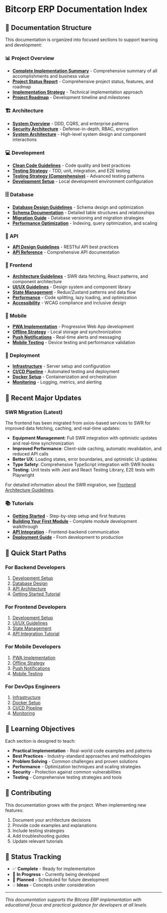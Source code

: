# Bitcorp ERP Documentation Index

## 📁 Documentation Structure

This documentation is organized into focused sections to support learning and development:

### 📊 Project Overview
- **[Complete Implementation Summary](./COMPLETE_IMPLEMENTATION_SUMMARY.md)** - Comprehensive summary of all accomplishments and business value
- **[Project Status Report](./PROJECT_STATUS.md)** - Comprehensive project status, features, and roadmap
- **[Implementation Strategy](./IMPLEMENTATION_STRATEGY.md)** - Technical implementation approach
- **[Project Roadmap](./PROJECT_ROADMAP.md)** - Development timeline and milestones

### 🏗️ Architecture
- **[System Overview](./architecture/system-overview.md)** - DDD, CQRS, and enterprise patterns
- **[Security Architecture](./architecture/security-architecture.md)** - Defense-in-depth, RBAC, encryption
- **[System Architecture](./architecture/system-architecture.md)** - High-level system design and component interactions

### 💻 Development
- **[Clean Code Guidelines](./development/clean-code-guidelines.md)** - Code quality and best practices
- **[Testing Strategy](./development/testing-strategy.md)** - TDD, unit, integration, and E2E testing
- **[Testing Strategy (Comprehensive)](./development/testing-strategy-comprehensive.md)** - Advanced testing patterns
- **[Development Setup](development/setup.md)** - Local development environment configuration

### 🗄️ Database
- **[Database Design Guidelines](./database/design-guidelines.md)** - Schema design and optimization
- **[Schema Documentation](./database/schema.md)** - Detailed table structures and relationships
- **[Migration Guide](./database/migrations.md)** - Database versioning and migration strategies
- **[Performance Optimization](./database/performance.md)** - Indexing, query optimization, and scaling

### 🔌 API
- **[API Design Guidelines](./api/design-guidelines.md)** - RESTful API best practices
- **[API Reference](./api/reference.md)** - Comprehensive API documentation

### 🎨 Frontend
- **[Architecture Guidelines](./frontend/architecture-guidelines.md)** - SWR data fetching, React patterns, and component architecture
- **[UI/UX Guidelines](./frontend/ui-guidelines.md)** - Design system and component library
- **[State Management](./frontend/state-management.md)** - Redux/Zustand patterns and data flow
- **[Performance](./frontend/performance.md)** - Code splitting, lazy loading, and optimization
- **[Accessibility](./frontend/accessibility.md)** - WCAG compliance and inclusive design

### 📱 Mobile
- **[PWA Implementation](./mobile/pwa-implementation.md)** - Progressive Web App development
- **[Offline Strategy](./mobile/offline-strategy.md)** - Local storage and synchronization
- **[Push Notifications](./mobile/push-notifications.md)** - Real-time alerts and messaging
- **[Mobile Testing](./mobile/testing.md)** - Device testing and performance validation

### 🚀 Deployment
- **[Infrastructure](./deployment/infrastructure.md)** - Server setup and configuration
- **[CI/CD Pipeline](./deployment/cicd.md)** - Automated testing and deployment
- **[Docker Setup](./deployment/docker.md)** - Containerization and orchestration
- **[Monitoring](./deployment/monitoring.md)** - Logging, metrics, and alerting

## 🔄 Recent Major Updates

### SWR Migration (Latest)
The frontend has been migrated from axios-based services to SWR for improved data fetching, caching, and real-time updates:

- **Equipment Management**: Full SWR integration with optimistic updates and real-time synchronization
- **Improved Performance**: Client-side caching, automatic revalidation, and reduced API calls
- **Better UX**: Loading states, error boundaries, and optimistic UI updates
- **Type Safety**: Comprehensive TypeScript integration with SWR hooks
- **Testing**: Unit tests with Jest and React Testing Library, E2E tests with Playwright

For detailed information about the SWR migration, see [Frontend Architecture Guidelines](./frontend/architecture-guidelines.md).

### 📚 Tutorials
- **[Getting Started](./tutorials/getting-started.md)** - Step-by-step setup and first features
- **[Building Your First Module](./tutorials/first-module.md)** - Complete module development walkthrough
- **[API Integration](./tutorials/api-integration.md)** - Frontend-backend communication
- **[Deployment Guide](./tutorials/deployment.md)** - From development to production

## 🎯 Quick Start Paths

### For Backend Developers
1. [Development Setup](development/setup.md)
2. [Database Design](./architecture/database-design.md)
3. [API Architecture](./architecture/api-architecture.md)
4. [Getting Started Tutorial](./tutorials/getting-started.md)

### For Frontend Developers
1. [Development Setup](development/setup.md)
2. [UI/UX Guidelines](./frontend/ui-guidelines.md)
3. [State Management](./frontend/state-management.md)
4. [API Integration Tutorial](./tutorials/api-integration.md)

### For Mobile Developers
1. [PWA Implementation](./mobile/pwa-implementation.md)
2. [Offline Strategy](./mobile/offline-strategy.md)
3. [Push Notifications](./mobile/push-notifications.md)
4. [Mobile Testing](./mobile/testing.md)

### For DevOps Engineers
1. [Infrastructure](./deployment/infrastructure.md)
2. [Docker Setup](./deployment/docker.md)
3. [CI/CD Pipeline](./deployment/cicd.md)
4. [Monitoring](./deployment/monitoring.md)

## 📖 Learning Objectives

Each section is designed to teach:

- **Practical Implementation** - Real-world code examples and patterns
- **Best Practices** - Industry-standard approaches and methodologies
- **Problem Solving** - Common challenges and proven solutions
- **Performance** - Optimization techniques and scaling strategies
- **Security** - Protection against common vulnerabilities
- **Testing** - Comprehensive testing strategies and tools

## 🤝 Contributing

This documentation grows with the project. When implementing new features:

1. Document your architecture decisions
2. Provide code examples and explanations
3. Include testing strategies
4. Add troubleshooting guides
5. Update relevant tutorials

## 🔄 Status Tracking

- ✅ **Complete** - Ready for implementation
- 🚧 **In Progress** - Currently being developed
- 📝 **Planned** - Scheduled for future development
- 💡 **Ideas** - Concepts under consideration

---

*This documentation supports the Bitcorp ERP implementation with educational focus and practical guidance for developers at all levels.*
